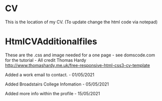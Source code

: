 # CV
This is the location of my CV. (To update change the html code via notepad)
# HtmlCVAdditionalfiles
These are the .css and image needed for a one page  - see domscode.com for the tutorial - All credit Thomas Hardy http://www.thomashardy.me.uk/free-responsive-html-css3-cv-template

Added a work email to contact. - 01/05/2021

Added Broadstairs College Infomation - 05/05/2021

Added more info within the profile - 15/05/2021